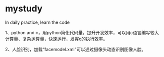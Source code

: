 # mystudy
In daily practice, learn the code

1、python and c，用python简化代码量，提升开发效率，可以用c语言编写较大计算量、复杂运算量，快速运行，发挥c的执行效率。

2、人脸识别，加载“facemodel.xml"可以通过摄像头动态识别图像人脸。
